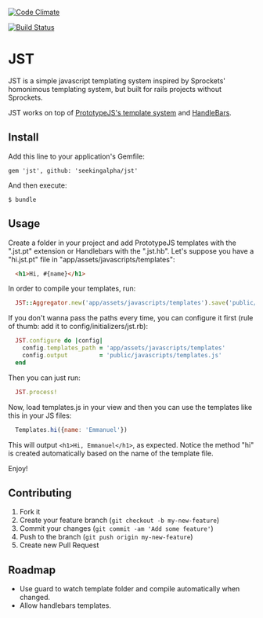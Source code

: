 [![Code Climate](https://codeclimate.com/repos/5358f2f0e30ba06766001f0b/badges/4b55d6afc21edbf37bc0/gpa.png)](https://codeclimate.com/repos/5358f2f0e30ba06766001f0b/feed)

[![Build Status](https://travis-ci.org/seekingalpha/jst.svg?branch=master)](https://travis-ci.org/seekingalpha/jst)


# JST

JST is a simple javascript templating system inspired by Sprockets' homonimous templating system, but built for rails projects without Sprockets.

JST works on top of [PrototypeJS's template system](http://prototypejs.org/doc/latest/language/Template/) and [HandleBars](http://handlebarsjs.com/).

## Install

Add this line to your application's Gemfile:

    gem 'jst', github: 'seekingalpha/jst'

And then execute:

    $ bundle

## Usage

Create a folder in your project and add PrototypeJS templates with the ".jst.pt" extension or Handlebars with the ".jst.hb". Let's suppose you have a "hi.jst.pt" file in "app/assets/javascripts/templates":

```html
  <h1>Hi, #{name}</h1>
```
In order to compile your templates, run:

```ruby
  JST::Aggregator.new('app/assets/javascripts/templates').save('public/javascripts/templates.js')
```

If you don't wanna pass the paths every time, you can configure it first (rule of thumb: add it to config/initializers/jst.rb):

```ruby
  JST.configure do |config|
    config.templates_path = 'app/assets/javascripts/templates'
    config.output         = 'public/javascripts/templates.js'
  end
```

Then you can just run:

```ruby
  JST.process!
```

Now, load templates.js in your view and then you can use the templates like this in your JS files:

```js
  Templates.hi({name: 'Emmanuel'})
```

This will output ```<h1>Hi, Emmanuel</h1>```, as expected. Notice the method "hi" is created automatically based on the name of the template file.

Enjoy!

## Contributing

1. Fork it
2. Create your feature branch (`git checkout -b my-new-feature`)
3. Commit your changes (`git commit -am 'Add some feature'`)
4. Push to the branch (`git push origin my-new-feature`)
5. Create new Pull Request


## Roadmap

- Use guard to watch template folder and compile automatically when changed.
- Allow handlebars templates.
